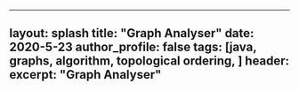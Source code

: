  ---
layout: splash
title: "Graph Analyser"
date: 2020-5-23
author_profile: false
tags: [java, graphs, algorithm, topological ordering, ]
header:
excerpt: "Graph Analyser"
---
